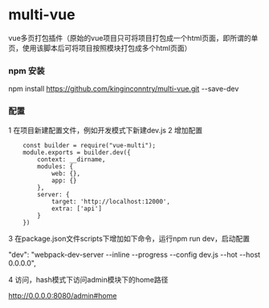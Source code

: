 # multi-vue
vue多页打包插件（原始的vue项目只可将项目打包成一个html页面，即所谓的单页，使用该脚本后可将项目按照模块打包成多个html页面）

### npm 安装

  npm install https://github.com/kinginconntry/multi-vue.git --save-dev

### 配置

1 在项目新建配置文件，例如开发模式下新建dev.js
2 增加配置

```node
    const builder = require("vue-multi");
    module.exports = builder.dev({
        context: __dirname,
        modules: {
            web: {},
            app: {}
        },
        server: {
            target: 'http://localhost:12000',
            extra: ['api']
        }
    })
```

3 在package.json文件scripts下增加如下命令，运行npm run dev，启动配置

  "dev": "webpack-dev-server --inline --progress --config dev.js --hot --host 0.0.0.0",

4 访问，hash模式下访问admin模块下的home路径

  http://0.0.0.0:8080/admin#home
